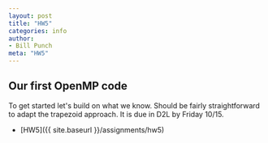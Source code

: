 ```yaml
---
layout: post
title: "HW5"
categories: info
author:
- Bill Punch
meta: "HW5"
---
```


## Our first OpenMP code

To get started let's build on what we know. Should be fairly straightforward to adapt the trapezoid approach. It is due in D2L by Friday 10/15.

- [HW5]({{ site.baseurl }}/assignments/hw5)